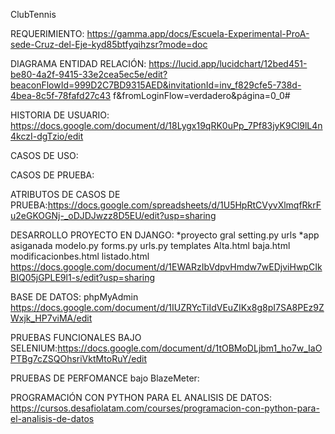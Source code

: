 ClubTennis

REQUERIMIENTO: https://gamma.app/docs/Escuela-Experimental-ProA-sede-Cruz-del-Eje-kyd85btfyqihzsr?mode=doc

DIAGRAMA ENTIDAD RELACIÓN: https://lucid.app/lucidchart/12bed451-be80-4a2f-9415-33e2cea5ec5e/edit?beaconFlowId=999D2C7BD9315AED&invitationId=inv_f829cfe5-738d-4bea-8c5f-78fafd27c43 f&fromLoginFlow=verdadero&página=0_0#

HISTORIA DE USUARIO: https://docs.google.com/document/d/18Lygx19qRK0uPp_7Pf83jyK9Cl9lL4n4kczI-dgTzio/edit

CASOS DE USO:

CASOS DE PRUEBA:

ATRIBUTOS DE CASOS DE PRUEBA:https://docs.google.com/spreadsheets/d/1U5HpRtCVyvXlmqfRkrFu2eGKOGNj-_oDJDJwzz8D5EU/edit?usp=sharing

DESARROLLO PROYECTO EN DJANGO: *proyecto gral setting.py urls *app asiganada modelo.py forms.py urls.py templates Alta.html baja.html modificacionbes.html listado.html
https://docs.google.com/document/d/1EWARzIbVdpvHmdw7wEDjviHwpCIkBIQ05jGPLE9l1-s/edit?usp=sharing

BASE DE DATOS: phpMyAdmin 
https://docs.google.com/document/d/1IUZRYcTiIdVEuZIKx8g8pI7SA8PEz9ZWxjk_HP7viMA/edit

PRUEBAS FUNCIONALES BAJO SELENIUM:https://docs.google.com/document/d/1tOBMoDLjbm1_ho7w_IaOPTBg7cZSQOhsriVktMtoRuY/edit

PRUEBAS DE PERFOMANCE bajo BlazeMeter:

PROGRAMACIÓN CON PYTHON PARA EL ANALISIS DE DATOS: https://cursos.desafiolatam.com/courses/programacion-con-python-para-el-analisis-de-datos
